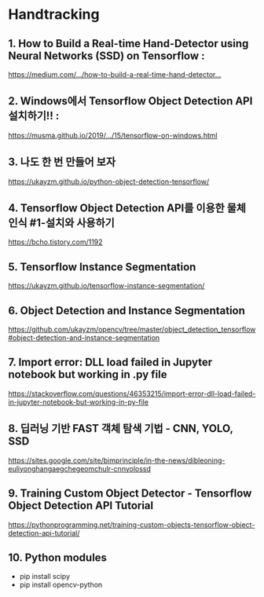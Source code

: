 
# Handtracking

## 1. How to Build a Real-time Hand-Detector using Neural Networks (SSD) on Tensorflow :
https://medium.com/…/how-to-build-a-real-time-hand-detector…

## 2. Windows에서 Tensorflow Object Detection API 설치하기!! :
https://musma.github.io/2019/…/15/tensorflow-on-windows.html

## 3. 나도 한 번 만들어 보자
https://ukayzm.github.io/python-object-detection-tensorflow/

## 4. Tensorflow Object Detection API를 이용한 물체 인식 #1-설치와 사용하기
https://bcho.tistory.com/1192

## 5. Tensorflow Instance Segmentation    
https://ukayzm.github.io/tensorflow-instance-segmentation/ 

## 6. Object Detection and Instance Segmentation    
https://github.com/ukayzm/opencv/tree/master/object_detection_tensorflow#object-detection-and-instance-segmentation 

## 7. Import error: DLL load failed in Jupyter notebook but working in .py file
https://stackoverflow.com/questions/46353215/import-error-dll-load-failed-in-jupyter-notebook-but-working-in-py-file


## 8. 딥러닝 기반 FAST 객체 탐색 기법 - CNN, YOLO, SSD 
https://sites.google.com/site/bimprinciple/in-the-news/dibleoning-euliyonghangaegchegeomchulr-cnnyolossd

## 9. Training Custom Object Detector - Tensorflow Object Detection API Tutorial 
https://pythonprogramming.net/training-custom-objects-tensorflow-object-detection-api-tutorial/ 


## 10. Python modules
* pip install scipy   
* pip install opencv-python 

